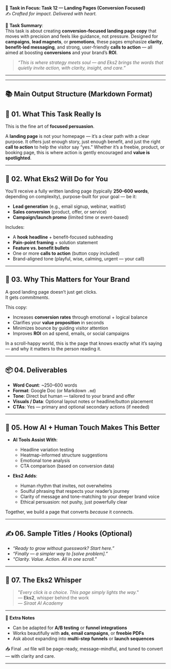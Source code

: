 🎯 **Task in Focus: Task 12 — Landing Pages (Conversion Focused)**  
✍️ *Crafted for impact. Delivered with heart.*

📌 **Task Summary**:  
This task is about creating **conversion-focused landing page copy** that moves with precision and feels like guidance, not pressure. Designed for **campaigns**, **lead magnets**, or **promotions**, these pages emphasize **clarity**, **benefit-led messaging**, and strong, user-friendly **calls to action** — all aimed at boosting **conversions** and your brand’s **ROI**.

> _“This is where strategy meets soul — and Eks2 brings the words that quietly invite action, with clarity, insight, and care.”_

---
________________________________________
📚 Main Output Structure (Markdown Format)
---

## 🧭 01. What This Task Really Is  
This is the fine art of **focused persuasion**.

A **landing page** is not your homepage — it’s a clear path with a clear purpose. It offers just enough story, just enough benefit, and just the right **call to action** to help the visitor say “yes.” Whether it’s a freebie, product, or booking page, this is where action is gently encouraged and **value is spotlighted**.

---

## 💼 02. What Eks2 Will Do for You  
You’ll receive a fully written landing page (typically **250–600 words**, depending on complexity), purpose-built for your goal — be it:
- **Lead generation** (e.g., email signup, webinar, waitlist)  
- **Sales conversion** (product, offer, or service)  
- **Campaign/launch promo** (limited time or event-based)  

Includes:
- A **hook headline** + benefit-focused subheading  
- **Pain-point framing** + solution statement  
- **Feature vs. benefit bullets**  
- One or more **calls to action** (button copy included)  
- Brand-aligned tone (playful, wise, calming, urgent — your call)

---

## 🎯 03. Why This Matters for Your Brand  
A good landing page doesn’t just get clicks.  
It gets *commitments*.

This copy:
- Increases **conversion rates** through emotional + logical balance  
- Clarifies your **value proposition** in seconds  
- Minimizes bounce by guiding visitor attention  
- Improves **ROI** on ad spend, emails, or social campaigns  

In a scroll-happy world, this is the page that knows exactly what it’s saying — and why it matters to the person reading it.

---

## 📦 04. Deliverables  
- **Word Count**: ~250–600 words  
- **Format**: Google Doc (or Markdown `.md`)  
- **Tone**: Direct but human — tailored to your brand and offer  
- **Visuals / Data**: Optional layout notes or headline/button placement  
- **CTAs**: Yes — primary and optional secondary actions (if needed)

---

## 🤖 05. How AI + Human Touch Makes This Better  
- **AI Tools Assist With**:  
  - Headline variation testing  
  - Heatmap-informed structure suggestions  
  - Emotional tone analysis  
  - CTA comparison (based on conversion data)  

- **Eks2 Adds**:  
  - Human rhythm that invites, not overwhelms  
  - Soulful phrasing that respects your reader’s journey  
  - Clarity of message and tone-matching to your deeper brand voice  
  - Ethical persuasion: not pushy, just powerfully clear  

Together, we build a page that converts *because* it connects.

---

## ✍️ 06. Sample Titles / Hooks (Optional)  
- *“Ready to grow without guesswork? Start here.”*  
- *“Finally — a simpler way to [solve problem].”*  
- *“Clarity. Value. Action. All in one scroll.”*

---

## 🧡 07. The Eks2 Whisper  
> "_Every click is a choice. This page simply lights the way._"  
> — **Eks2**, whisper behind the work  
> — *Siraat AI Academy*

---

🎁 **Extra Notes**  
- Can be adapted for **A/B testing** or **funnel integrations**  
- Works beautifully with **ads**, **email campaigns**, or **freebie PDFs**  
- Ask about expanding into **multi-step funnels** or **launch sequences**

📥 Final `.md` file will be page-ready, message-mindful, and tuned to convert — with clarity and care.

---
